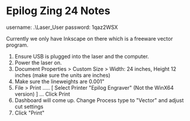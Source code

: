 # Epilog Zing 24 Notes

username:     .\Laser_User
password:     1qaz2WSX

Currently we only have Inkscape on there which is a freeware vector program.

1) Ensure USB is plugged into the laser and the computer.
2) Power the laser on.
2) Document Properties > Custom Size > Width: 24 inches, Height 12 inches    (make sure the units are inches)
2) Make sure the lineweights are 0.001"
2) File > Print .....     [ Select Printer "Epilog Engraver" (Not the WinX64 version) ]  ... Click Print
2) Dashboard will come up. Change Process type to "Vector" and adjust cut settings
2) Click "Print"
